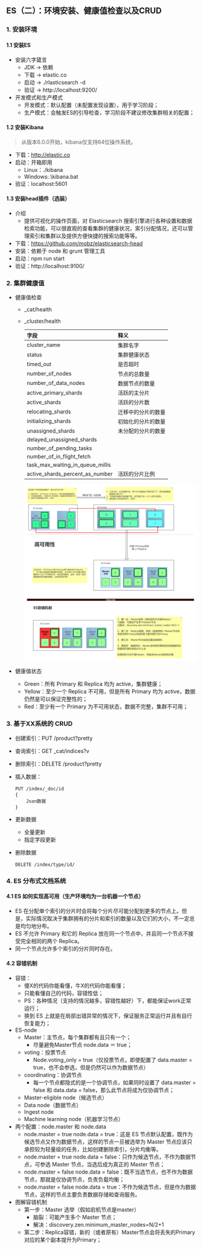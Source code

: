 ## ES（二）：环境安装、健康值检查以及CRUD

### 1. 安装环境

#### 1.1 安装ES
- 安装六字箴言
  - JDK -> 依赖
  - 下载 -> elastic.co
  - 启动 -> ./rlasticsearch -d
  - 验证 -> http://localhost:9200/
- 开发模式和生产模式
  - 开发模式：默认配置（未配置发现设置），用于学习阶段；
  - 生产模式：会触发ES的引导检查，学习阶段不建议修改集群相关的配置；

#### 1.2 安装Kibana
> 从版本6.0.0开始，kibana仅支持64位操作系统。

- 下载：http://elastic.co
- 启动：开箱即用
  - Linux：./kibana
  - Windows:.\kibana.bat
- 验证：localhost:5601

#### 1.3 安装head插件（选装）
- 介绍
  - 提供可视化的操作页面，对 Elasticsearch 搜索引擎进行各种设置和数据检索功能，可以很直观的查看集群的健康状况，索引分配情况，还可以管理索引和集群以及提供方便快捷的搜索功能等等。
- 下载：https://github.com/mobz/elasticsearch-head
- 安装：依赖于 node 和 grunt 管理工具
- 启动：npm run start
- 验证：http://localhost:9100/

### 2. 集群健康值
- 健康值检查
  - _cat/health
  - _cluster/health

    字段|释义
    ---|---
    cluster_name|集群名字
    status|集群健康状态
    timed_out|是否超时
    number_of_nodes|节点的总数量
    number_of_data_nodes|数据节点的数量
    active_primary_shards|活跃的主分片
    active_shards|活跃的分片数
    relocating_shards|迁移中的分片的数量
    initializing_shards|初始化的分片的数量
    unassigned_shards|未分配的分片的数量
    delayed_unassigned_shards|
    number_of_pending_tasks|
    number_of_in_flight_fetch|
    task_max_waiting_in_queue_millis|
    active_shards_percent_as_number|活跃的分片比例

    ![ES（二）：ES容错机制](./pics/ES（二）：ES容错机制.png)

- 健康值状态
  - Green：所有 Primary 和 Replica 均为 active，集群健康；
  - Yellow：至少一个 Replica 不可用，但是所有 Primary 均为 active，数据仍然是可以保证完整性的；
  - Red：至少有一个 Primary 为不可用状态，数据不完整，集群不可用；

### 3. 基于XX系统的 CRUD
- 创建索引：PUT /product?pretty
- 查询索引：GET _cat/indices?v
- 删除索引：DELETE /product?pretty
- 插入数据：

  ```
  PUT /index/_doc/id
  {
      Json数据
  }
  ```

- 更新数据
  - 全量更新
  - 指定字段更新
- 删除数据

  ```
  DELETE /index/type/id/
  ```

### 4. ES 分布式文档系统

#### 4.1 ES 如何实现高可用（生产环境均为一台机器一个节点）
- ES 在分配单个索引的分片时会将每个分片尽可能分配到更多的节点上。但是，实际情况取决于集群拥有的分片和索引的数量以及它们的大小，不一定总是均匀地分布。
- ES 不允许 Primary 和它的 Replica 放在同一个节点中，并且同一个节点不接受完全相同的两个 Replica。
- 同一个节点允许多个索引的分片同时存在。

#### 4.2 容错机制
- 容错：
  - 傻X的代码你能看懂，牛X的代码你能看懂；
  - 只能看懂自己的代码，容错性低；
  - PS：各种情况（支持的情况越多，容错性越好）下，都能保证work正常运行；
  - 换到 ES 上就是在局部出错异常的情况下，保证服务正常运行并且有自行恢复能力；
- ES-node
  - Master：主节点，每个集群都有且只有一个；
    - 尽量避免Master节点 node.data ＝ true；
  - voting：投票节点
    - Node.voting_only = true（仅投票节点，即使配置了 data.master = true，也不会参选，但是仍然可以作为数据节点）
  - coordinating：协调节点
    - 每一个节点都隐式的是一个协调节点，如果同时设置了 data.master = false 和 data.data = false，那么此节点将成为仅协调节点；
  - Master-eligible node（候选节点）
  - Data node（数据节点）
  - Ingest node
  - Machine learning node（机器学习节点）
- 两个配置：node.master 和 node.data
  - node.master = true  node.data = true：这是 ES 节点默认配置，既作为候选节点又作为数据节点，这样的节点一旦被选举为 Master 节点应该只承担较为轻量级的任务，比如创建删除索引，分片均衡等。
  - node.master = true node.data = false：只作为候选节点，不作为数据节点，可参选 Master 节点，当选后成为真正的 Master 节点；
  - node.master = false  node.data = false：既不当选节点，也不作为数据节点，那就是仅协调节点，负责负载均衡；
  - node.master = false  node.data = true：不作为候选节点，但是作为数据节点，这样的节点主要负责数据存储和查询服务。
- 图解容错机制
  - 第一步：Master 选举（假如宕机节点是master）
    - 脑裂：可能产生多个 Master 节点；
    - 解决：discovery.zen.minimum_master_nodes=N/2+1
  - 第二步：Replica容错，新的（或者原有）Master节点会将丢失的Primary对应的某个副本提升为Primary；
